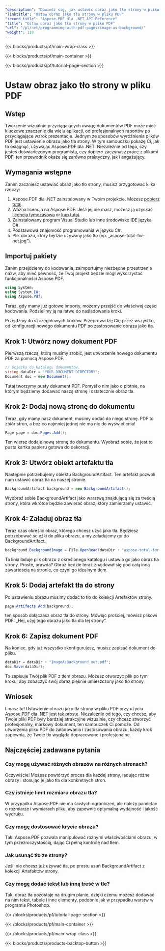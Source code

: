 ```yaml
---
"description": "Dowiedz się, jak ustawić obraz jako tło strony w pliku PDF za pomocą Aspose.PDF dla .NET, korzystając z tego przewodnika krok po kroku. Twórz profesjonalne, wizualnie atrakcyjne dokumenty."
"linktitle": "Ustaw obraz jako tło strony w pliku PDF"
"second_title": "Aspose.PDF dla .NET API Reference"
"title": "Ustaw obraz jako tło strony w pliku PDF"
"url": "/pl/net/programming-with-pdf-pages/image-as-background/"
"weight": 110
---
```


{{< blocks/products/pf/main-wrap-class >}}

{{< blocks/products/pf/main-container >}}

{{< blocks/products/pf/tutorial-page-section >}}

# Ustaw obraz jako tło strony w pliku PDF

## Wstęp

Tworzenie wizualnie przyciągających uwagę dokumentów PDF może mieć kluczowe znaczenie dla wielu aplikacji, od profesjonalnych raportów po przyciągające wzrok prezentacje. Jednym ze sposobów wyróżnienia plików PDF jest ustawienie obrazu jako tła strony. W tym samouczku pokażę Ci, jak to osiągnąć, używając Aspose.PDF dla .NET. Niezależnie od tego, czy jesteś doświadczonym programistą, czy dopiero zaczynasz pracę z plikami PDF, ten przewodnik okaże się zarówno praktyczny, jak i angażujący.

## Wymagania wstępne

Zanim zaczniesz ustawiać obraz jako tło strony, musisz przygotować kilka rzeczy:

1. Aspose.PDF dla .NET zainstalowany w Twoim projekcie. Możesz [pobierz tutaj](https://releases.aspose.com/pdf/net/).
2. Ważna licencja na Aspose.PDF. Jeśli jej nie masz, możesz ją uzyskać [licencja tymczasowa](https://purchase.aspose.com/tempLubary-license/) or [kup tutaj](https://purchase.aspose.com/buy).
3. Zainstalowany program Visual Studio lub inne środowisko IDE języka C#.
4. Podstawowa znajomość programowania w języku C#.
5. Plik obrazu, który będzie używany jako tło (np. „aspose-total-for-net.jpg”).

## Importuj pakiety

Zanim przejdziemy do kodowania, zaimportujmy niezbędne przestrzenie nazw, aby mieć pewność, że Twój projekt będzie mógł wykorzystać funkcjonalności Aspose.PDF.

```csharp
using System;
using System.IO;
using Aspose.Pdf;
```

Teraz, gdy mamy już gotowe importy, możemy przejść do właściwej części kodowania. Podzielimy ją na łatwe do naśladowania kroki.

Przejdźmy do szczegółowych kroków. Przeprowadzę Cię przez wszystko, od konfiguracji nowego dokumentu PDF po zastosowanie obrazu jako tła.

## Krok 1: Utwórz nowy dokument PDF

Pierwszą rzeczą, którą musimy zrobić, jest utworzenie nowego dokumentu PDF za pomocą Aspose.PDF.

```csharp
// Ścieżka do katalogu dokumentów.
string dataDir = "YOUR DOCUMENT DIRECTORY";
Document doc = new Document();
```

Tutaj tworzymy pusty dokument PDF. Pomyśl o nim jako o płótnie, na którym będziemy dodawać naszą stronę i ostatecznie obraz tła.

## Krok 2: Dodaj nową stronę do dokumentu

Teraz, gdy mamy nasz dokument, musimy dodać do niego stronę. PDF to zbiór stron, a bez co najmniej jednej nie ma nic do wyświetlenia!

```csharp
Page page = doc.Pages.Add();
```

Ten wiersz dodaje nową stronę do dokumentu. Wyobraź sobie, że jest to pusta kartka papieru gotowa do dekoracji.

## Krok 3: Utwórz obiekt artefaktu tła

Następnie potrzebujemy obiektu BackgroundArtifact. Ten artefakt pozwoli nam ustawić obraz tła na naszej stronie.

```csharp
BackgroundArtifact background = new BackgroundArtifact();
```

Wyobraź sobie BackgroundArtifact jako warstwę znajdującą się za treścią strony, która wkrótce będzie zawierać obraz, który zamierzamy ustawić.

## Krok 4: Załaduj obraz tła

Teraz czas określić obraz, którego chcesz użyć jako tła. Będziesz potrzebować ścieżki do pliku obrazu, a my załadujemy go do BackgroundArtifact.

```csharp
background.BackgroundImage = File.OpenRead(dataDir + "aspose-total-for-net.jpg");
```

Ta linia ładuje plik obrazu z określonego katalogu i ustawia go jako obraz tła strony. Proste, prawda? Obraz będzie teraz znajdował się pod całą inną zawartością na stronie, co czyni go idealnym tłem.

## Krok 5: Dodaj artefakt tła do strony

Po ustawieniu obrazu musimy dodać to tło do kolekcji Artefaktów strony.

```csharp
page.Artifacts.Add(background);
```

ten sposób dołączasz obraz tła do strony. Mówiąc prościej, mówisz plikowi PDF: „Hej, użyj tego obrazu jako tła dla tej strony”.

## Krok 6: Zapisz dokument PDF

Na koniec, gdy już wszystko skonfigurujesz, musisz zapisać dokument do pliku.

```csharp
dataDir = dataDir + "ImageAsBackground_out.pdf";
doc.Save(dataDir);
```

To zapisuje Twój plik PDF z tłem obrazu. Możesz otworzyć plik po tym kroku, aby zobaczyć swój obraz pięknie umieszczony jako tło strony.

## Wniosek

I masz to! Ustawienie obrazu jako tła strony w pliku PDF przy użyciu Aspose.PDF dla .NET jest tak proste. Niezależnie od tego, czy chcesz, aby Twoje pliki PDF były bardziej atrakcyjne wizualnie, czy chcesz stworzyć profesjonalny, markowy dokument, ten samouczek Ci pomoże. Od utworzenia pliku PDF do załadowania i zastosowania obrazu, każdy krok zapewnia, że Twoje tło wygląda dopracowane i profesjonalne.

## Najczęściej zadawane pytania

### Czy mogę używać różnych obrazów na różnych stronach?
Oczywiście! Możesz powtórzyć proces dla każdej strony, ładując różne obrazy i stosując je jako tła dla konkretnych stron.

### Czy istnieje limit rozmiaru obrazu tła?
W przypadku Aspose.PDF nie ma ścisłych ograniczeń, ale należy pamiętać o rozmiarze i wymiarach pliku, aby zapewnić optymalną wydajność i jakość wydruku.

### Czy mogę dostosować krycie obrazu?
Tak! Aspose.PDF pozwala manipulować różnymi właściwościami obrazu, w tym przezroczystością, dając Ci pełną kontrolę nad tłem.

### Jak usunąć tło ze strony?
Jeśli nie chcesz już używać tła, po prostu usuń BackgroundArtifact z kolekcji Artefaktów strony.

### Czy mogę dodać tekst lub inną treść w tle?
Tak, obraz tła pozostaje na drugim planie, dzięki czemu możesz dodawać na nim tekst, tabele i inne elementy, podobnie jak w przypadku warstw w programie Photoshop.

{{< /blocks/products/pf/tutorial-page-section >}}

{{< /blocks/products/pf/main-container >}}

{{< /blocks/products/pf/main-wrap-class >}}

{{< blocks/products/products-backtop-button >}}